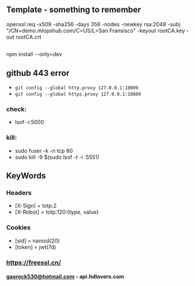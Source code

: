 ## Template - something to remember

openssl req -x509 -sha256 -days 356 -nodes -newkey rsa:2048 -subj "/CN=demo.mlopshub.com/C=US/L=San Fransisco" -keyout rootCA.key -out rootCA.crt

##

npm install --only=dev

## github 443 error

- `git config --global http.proxy 127.0.0.1:10809`
- `git config --global https.proxy 127.0.0.1:10809`

### check:

- lsof -i:5000

### kill:

- sudo fuser -k -n tcp 80
- sudo kill -9 $(sudo lsof -t -i :5551)

## KeyWords

### Headers

- [X-Sign] = totp:2
- [X-Robot] = totp:120:{type, value}

### Cookies

- [sid] = nanoid(20)
- [token] = jwt(7d)

### https://freessl.cn/

#### gaorock530@hotmail.com - api.hdlovers.com
